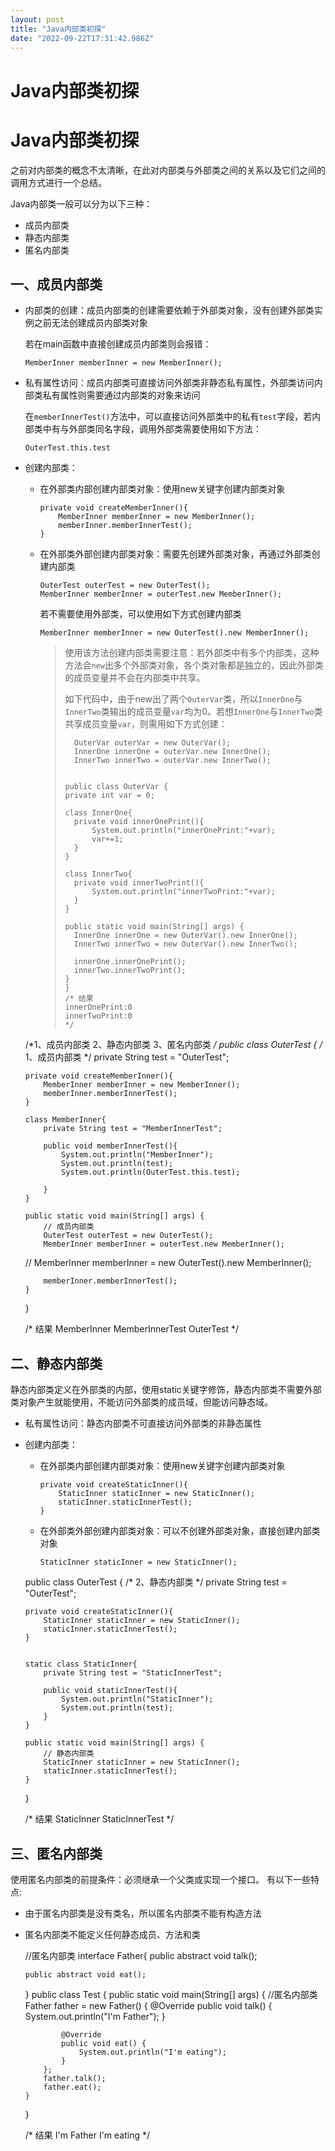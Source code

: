 ```yaml
---
layout: post
title: "Java内部类初探"
date: "2022-09-22T17:31:42.986Z"
---
```

Java内部类初探
=========

Java内部类初探
=========

之前对内部类的概念不太清晰，在此对内部类与外部类之间的关系以及它们之间的调用方式进行一个总结。

Java内部类一般可以分为以下三种：

*   成员内部类
*   静态内部类
*   匿名内部类

一、成员内部类
-------

*   内部类的创建：成员内部类的创建需要依赖于外部类对象，没有创建外部类实例之前无法创建成员内部类对象
    
    若在main函数中直接创建成员内部类则会报错：
    
        MemberInner memberInner = new MemberInner();
        
    
*   私有属性访问：成员内部类可直接访问外部类非静态私有属性，外部类访问内部类私有属性则需要通过内部类的对象来访问
    
    在`memberInnerTest()`方法中，可以直接访问外部类中的私有`test`字段，若内部类中有与外部类同名字段，调用外部类需要使用如下方法：
    
        OuterTest.this.test
        
    
*   创建内部类：
    
    *   在外部类内部创建内部类对象：使用new关键字创建内部类对象
        
            private void createMemberInner(){
                MemberInner memberInner = new MemberInner();
                memberInner.memberInnerTest();
            }
            
        
    *   在外部类外部创建内部类对象：需要先创建外部类对象，再通过外部类创建内部类
        
            OuterTest outerTest = new OuterTest();
            MemberInner memberInner = outerTest.new MemberInner();
            
        
        若不需要使用外部类，可以使用如下方式创建内部类
        
            MemberInner memberInner = new OuterTest().new MemberInner();
            
        
        > 使用该方法创建内部类需要注意：若外部类中有多个内部类，这种方法会`new`出多个外部类对象，各个类对象都是独立的，因此外部类的成员变量并不会在内部类中共享。
        > 
        > 如下代码中，由于new出了两个`OuterVar`类，所以`InnerOne`与`InnerTwo`类输出的成员变量`var`均为0。若想`InnerOne`与`InnerTwo`类共享成员变量`var`，则需用如下方式创建：
        > 
        >       OuterVar outerVar = new OuterVar();
        >       InnerOne innerOne = outerVar.new InnerOne();
        >       InnerTwo innerTwo = outerVar.new InnerTwo();
        >     
        > 
        >     public class OuterVar {
        >     private int var = 0;
        >     
        >     class InnerOne{
        >       private void innerOnePrint(){
        >           System.out.println("innerOnePrint:"+var);
        >           var+=1;
        >       }
        >     }
        >     
        >     class InnerTwo{
        >       private void innerTwoPrint(){
        >           System.out.println("innerTwoPrint:"+var);
        >       }
        >     }
        >     
        >     public static void main(String[] args) {
        >       InnerOne innerOne = new OuterVar().new InnerOne();
        >       InnerTwo innerTwo = new OuterVar().new InnerTwo();
        >     
        >       innerOne.innerOnePrint();
        >       innerTwo.innerTwoPrint();
        >     }
        >     }
        >     /* 结果
        >     innerOnePrint:0
        >     innerTwoPrint:0
        >     */
        >     
        

    /*1、成员内部类
      2、静态内部类
      3、匿名内部类
    */
    public class OuterTest {
        /*
        1、成员内部类
         */
        private String test = "OuterTest";
    
        private void createMemberInner(){
            MemberInner memberInner = new MemberInner();
            memberInner.memberInnerTest();
        }
    
        class MemberInner{
            private String test = "MemberInnerTest";
    
            public void memberInnerTest(){
                System.out.println("MemberInner");
                System.out.println(test);
                System.out.println(OuterTest.this.test);
    
            }
        }
    
        public static void main(String[] args) {
            // 成员内部类
            OuterTest outerTest = new OuterTest();
            MemberInner memberInner = outerTest.new MemberInner();
    //        MemberInner memberInner = new OuterTest().new MemberInner();
            
            memberInner.memberInnerTest();
        }
    }
    
    
    /* 结果
       MemberInner
       MemberInnerTest
       OuterTest */
    

二、静态内部类
-------

静态内部类定义在外部类的内部，使用static关键字修饰，静态内部类不需要外部类对象产生就能使用，不能访问外部类的成员域，但能访问静态域。

*   私有属性访问：静态内部类不可直接访问外部类的非静态属性
    
*   创建内部类：
    
    *   在外部类内部创建内部类对象：使用new关键字创建内部类对象
        
            private void createStaticInner(){
                StaticInner staticInner = new StaticInner();
                staticInner.staticInnerTest();
            }
            
        
    *   在外部类外部创建内部类对象：可以不创建外部类对象，直接创建内部类对象
        
            StaticInner staticInner = new StaticInner();
            
        

    public class OuterTest {
        /*
          2、静态内部类
         */
        private String test = "OuterTest";
    
        private void createStaticInner(){
            StaticInner staticInner = new StaticInner();
            staticInner.staticInnerTest();
        }
    
    
        static class StaticInner{
            private String test = "StaticInnerTest";
    
            public void staticInnerTest(){
                System.out.println("StaticInner");
                System.out.println(test);
            }
        }
    
        public static void main(String[] args) {
            // 静态内部类
            StaticInner staticInner = new StaticInner();
            staticInner.staticInnerTest();
        }
    }
    
    /* 结果
       StaticInner
       StaticInnerTest */
    

三、匿名内部类
-------

使用匿名内部类的前提条件：必须继承一个父类或实现一个接口。 有以下一些特点:

*   由于匿名内部类是没有类名，所以匿名内部类不能有构造方法
*   匿名内部类不能定义任何静态成员、方法和类

    //匿名内部类
    interface Father{
        public abstract void talk();
    
        public abstract void eat();
    }
    public class Test {
        public static void main(String[] args) {
            //匿名内部类
            Father father = new Father() {
                @Override
                public void talk() {
                    System.out.println("I'm Father");
                }
    
                @Override
                public void eat() {
                    System.out.println("I'm eating");
                }
            };
            father.talk();
            father.eat();
        }
    }
    
    /* 结果
       I'm Father
       I'm eating */